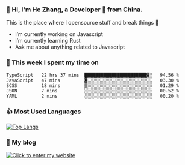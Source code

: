 ### 👋 Hi, I'm He Zhang, a Developer 🚀 from China.

This is the place where I opensource stuff and break things :rofl:

- I’m currently working on Javascript
- I’m currently learning Rust
- Ask me about anything related to Javascript

### 💪 This week I spent my time on 
<!--START_SECTION:waka-->
```text
TypeScript   22 hrs 37 mins  ███████████████████████▓░   94.56 % 
JavaScript   47 mins         ▓░░░░░░░░░░░░░░░░░░░░░░░░   03.30 % 
SCSS         18 mins         ▒░░░░░░░░░░░░░░░░░░░░░░░░   01.29 % 
JSON         7 mins          ░░░░░░░░░░░░░░░░░░░░░░░░░   00.52 % 
YAML         2 mins          ░░░░░░░░░░░░░░░░░░░░░░░░░   00.20 % 
```
<!--END_SECTION:waka-->

### 👍 Most Used Languages
[![Top Langs](https://github-readme-stats.vercel.app/api/top-langs/?username=zhanghecool&layout=compact)](https://zhanghe.cool)

### 🌈 My blog 
[![Click to enter my website](https://cdn.jsdelivr.net/gh/zhanghecool/assets/images/gif/zhanghecools.gif)](https://zhanghe.cool)
